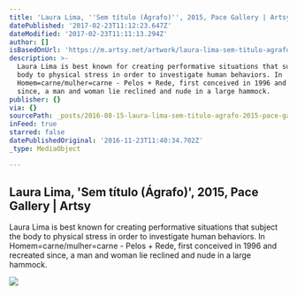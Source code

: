 ```yaml
---
title: 'Laura Lima, ''Sem título (Ágrafo)'', 2015, Pace Gallery | Artsy'
datePublished: '2017-02-23T11:12:23.647Z'
dateModified: '2017-02-23T11:11:13.294Z'
author: []
isBasedOnUrl: 'https://m.artsy.net/artwork/laura-lima-sem-titulo-agrafo'
description: >-
  Laura Lima is best known for creating performative situations that subject the
  body to physical stress in order to investigate human behaviors. In
  Homem=carne/mulher=carne - Pelos + Rede, first conceived in 1996 and recreated
  since, a man and woman lie reclined and nude in a large hammock.
publisher: {}
via: {}
sourcePath: _posts/2016-08-15-laura-lima-sem-titulo-agrafo-2015-pace-gallery-or-arts.md
inFeed: true
starred: false
datePublishedOriginal: '2016-11-23T11:40:34.702Z'
_type: MediaObject

---
```

<article style=""><h1>Laura Lima, 'Sem título (Ágrafo)', 2015, Pace Gallery | Artsy</h1><p>Laura Lima is best known for creating performative situations that subject the body to physical stress in order to investigate human behaviors. In Homem=carne/mulher=carne - Pelos + Rede, first conceived in 1996 and recreated since, a man and woman lie reclined and nude in a large hammock.</p><img src="https://d32dm0rphc51dk.cloudfront.net/4uw1ldfkWDKhqBHDhKDBEw/large.jpg" /></article>